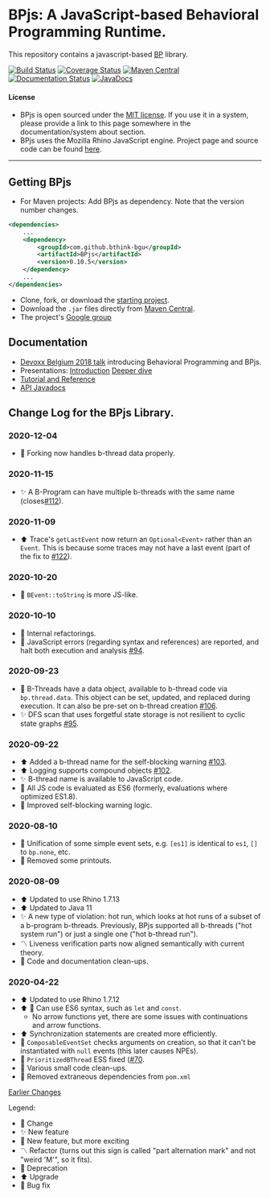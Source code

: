 # BPjs: A JavaScript-based Behavioral Programming Runtime.

This repository contains a javascript-based [BP](http://www.b-prog.org) library.

[![Build Status](https://travis-ci.org/bThink-BGU/BPjs.svg?branch=master)](https://travis-ci.org/bThink-BGU/BPjs)
[![Coverage Status](https://coveralls.io/repos/github/bThink-BGU/BPjs/badge.svg?branch=master)](https://coveralls.io/github/bThink-BGU/BPjs?branch=master)
[![Maven Central](https://maven-badges.herokuapp.com/maven-central/com.github.bthink-bgu/BPjs/badge.png?style-plastic)](https://repo.maven.apache.org/maven2/com/github/bthink-bgu/BPjs/)
[![Documentation Status](http://readthedocs.org/projects/bpjs/badge/?version=master)](http://bpjs.readthedocs.io/en/master/)
[![JavaDocs](https://img.shields.io/badge/javadocs-browse-green.svg)](http://www.javadoc.io/doc/com.github.bthink-bgu/BPjs/)

#### License
* BPjs is open sourced under the [MIT license](http://www.opensource.org/licenses/mit-license.php). If you use it in a system, please provide
a link to this page somewhere in the documentation/system about section.
* BPjs uses the Mozilla Rhino JavaScript engine. Project page and source code can be found [here](https://developer.mozilla.org/en-US/docs/Mozilla/Projects/Rhino).

---

## Getting BPjs
* For Maven projects: Add BPjs as dependency. Note that the version number changes.

````xml
<dependencies>
    ...
    <dependency>
        <groupId>com.github.bthink-bgu</groupId>
        <artifactId>BPjs</artifactId>
        <version>0.10.5</version>
    </dependency>
    ...
</dependencies>
````

* Clone, fork, or download the [starting project](https://github.com/bThink-BGU/SampleBPjsProject).
* Download the `.jar` files directly from [Maven Central](https://repo.maven.apache.org/maven2/com/github/bthink-bgu/BPjs/).
* The project's [Google group](https://groups.google.com/forum/#!forum/bpjs)

## Documentation

* [Devoxx Belgium 2018 talk](https://www.youtube.com/watch?v=PW8VdWA0UcA) introducing Behavioral Programming and BPjs.
* Presentations: [Introduction](https://www.slideshare.net/MichaelBarSinai/introducing-bpjs-web)
                 [Deeper dive](https://www.slideshare.net/MichaelBarSinai/deep-dive-into-bpjs)
* [Tutorial and Reference](http://bpjs.readthedocs.io/en/develop/)
* [API Javadocs](http://www.javadoc.io/doc/com.github.bthink-bgu/BPjs/)

## Change Log for the BPjs Library.

### 2020-12-04
* :bug: Forking now handles b-thread data properly.

### 2020-11-15
* :sparkles: A B-Program can have multiple b-threads with the same name (closes[#112](https://github.com/bThink-BGU/BPjs/issues/112)).

### 2020-11-09
* :arrow_up: Trace's `getLastEvent` now return an `Optional<Event>` rather than an `Event`. This is because some traces may not have a last event (part of the fix to [#122](https://github.com/bThink-BGU/BPjs/issues/122)). 

### 2020-10-20
* :arrows_counterclockwise: `BEvent::toString` is more JS-like.

### 2020-10-10
* :arrows_counterclockwise: Internal refactorings.
* :bug: JavaScript errors (regarding syntax and references) are reported, and halt both execution and analysis [#94](https://github.com/bThink-BGU/BPjs/issues/94).


### 2020-09-23
* :tada: B-Threads have a data object, available to b-thread code via `bp.thread.data`. This object can be set, updated, and 
    replaced during execution. It can also be pre-set on b-thread creation [#106](https://github.com/bThink-BGU/BPjs/issues/106).
* :sparkles: DFS scan that uses forgetful state storage is not resilient to cyclic state graphs [#95](https://github.com/bThink-BGU/BPjs/issues/95).

### 2020-09-22
* :arrow_up: Added a b-thread name for the self-blocking warning [#103](https://github.com/bThink-BGU/BPjs/issues/103).
* :arrow_up: Logging supports compound objects [#102](https://github.com/bThink-BGU/BPjs/issues/102).
* :sparkles: B-thread name is available to JavaScript code.
* :bug: All JS code is evaluated as ES6 (formerly, evaluations where optimized ES1.8).
* :bug: Improved self-blocking warning logic.

### 2020-08-10
* :put_litter_in_its_place: Unification of some simple event sets, e.g. `[es1]` is identical to `es1`, `[]` to `bp.none`, etc.
* :put_litter_in_its_place: Removed some printouts.

### 2020-08-09
* :arrow_up: Updated to use Rhino 1.7.13
* :arrow_up: Updated to Java 11
* :sparkles: A new type of violation: hot run, which looks at hot runs of a subset of a b-program b-threads. 
    Previously, BPjs supported all b-threads ("hot system run") or just a single one ("hot b-thread run").
* :part_alternation_mark: Liveness verification parts now aligned semantically with current theory.
* :put_litter_in_its_place: Code and documentation clean-ups.

### 2020-04-22
* :arrow_up: Updated to use Rhino 1.7.12
* :arrow_up: :tada: Can use ES6 syntax, such as `let` and `const`.
    * No arrow functions yet, there are some issues with continuations and arrow functions.
* :arrow_up: Synchronization statements are created more efficiently.
* :bug: `ComposableEventSet` checks arguments on creation, so that it can't be instantiated with `null` events (this later causes NPEs).
* :bug: `PrioritizedBThread` ESS fixed ([#70](https://github.com/bThink-BGU/BPjs/issues/70).
* :put_litter_in_its_place: Various small code clean-ups.
* :put_litter_in_its_place: Removed extraneous dependencies from `pom.xml`

[Earlier Changes](changelog-2019.md)

Legend:
* :arrows_counterclockwise: Change
* :sparkles: New feature
* :tada: New feature, but more exciting
* :part_alternation_mark: Refactor (turns out this sign is called "part alternation mark" and not "weird 'M'", so it fits).
* :put_litter_in_its_place: Deprecation
* :arrow_up: Upgrade
* :bug: Bug fix
